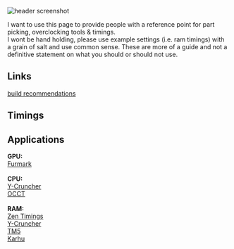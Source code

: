 ![header screenshot](https://i.ibb.co/23rBCHrz/first-ever-sff-itx-build-ncase-m2-round-stealth-build-v0-a6tgnr32g1he1.jpg)

I want to use this page to provide people with a reference point for part picking, overclocking tools & timings. </br>
I wont be hand holding, please use example settings (i.e. ram timings) with a grain of salt and use common sense. These are more of a guide and not a definitive statement on what you should or should not use. </br>

## Links
[build recommendations](https://uk.pcpartpicker.com/user/Fragil1ty/saved/)

## Timings

## Applications
**GPU:** </br>
[Furmark](https://geeks3d.com/furmark/downloads/) </br> 
</br> **CPU:** </br>
[Y-Cruncher](https://github.com/Mysticial/y-cruncher) </br>
[OCCT](https://www.ocbase.com/download) </br>
</br> **RAM:** </br>
[Zen Timings](https://zentimings.com/) </br>
[Y-Cruncher](https://github.com/Mysticial/y-cruncher) </br>
[TM5](https://github.com/CoolCmd/TestMem5) </br>
[Karhu](https://www.karhusoftware.com/ramtest/#introduction) </br>

<!--
**Fragil1ty/Fragil1ty** is a ✨ _special_ ✨ repository because its `README.md` (this file) appears on your GitHub profile.

Here are some ideas to get you started:

- 🔭 I’m currently working on ...
- 🌱 I’m currently learning ...
- 👯 I’m looking to collaborate on ...
- 🤔 I’m looking for help with ...
- 💬 Ask me about ...
- 📫 How to reach me: ...
- 😄 Pronouns: ...
- ⚡ Fun fact: ...
-->
